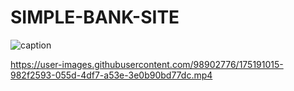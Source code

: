 # SIMPLE-BANK-SITE
![caption](https://github.com/SeverusVape/SIMPLE-BANK-SITE/blob/main/vid/Site-video.gif)


https://user-images.githubusercontent.com/98902776/175191015-982f2593-055d-4df7-a53e-3e0b90bd77dc.mp4

